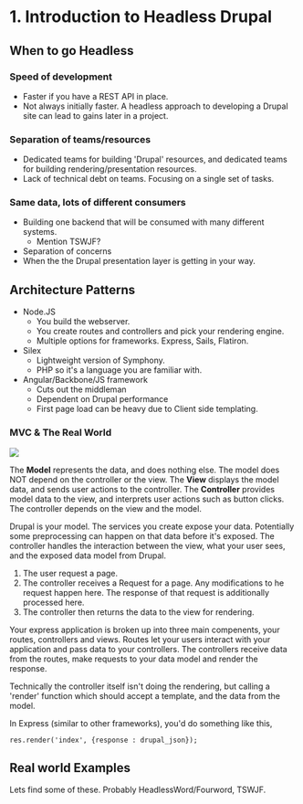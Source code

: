 # 1. Introduction to Headless Drupal

## When to go Headless
### Speed of development
- Faster if you have a REST API in place.
- Not always initially faster. A headless approach to developing a Drupal site can lead to gains later in a project.
### Separation of teams/resources
- Dedicated teams for building 'Drupal' resources, and dedicated teams for building rendering/presentation resources.
- Lack of technical debt on teams. Focusing on a single set of tasks.
### Same data, lots of different consumers
- Building one backend that will be consumed with many different systems.
    - Mention TSWJF?
- Separation of concerns
- When the the Drupal presentation layer is getting in your way.
## Architecture Patterns
- Node.JS
	- You build the webserver.
    - You create routes and controllers and pick your rendering engine.
    - Multiple options for frameworks. Express, Sails, Flatiron.
- Silex
	- Lightweight version of Symphony.
	- PHP so it's a language you are familiar with.
- Angular/Backbone/JS framework
  - Cuts out the middleman
  - Dependent on Drupal performance
  - First page load can be heavy due to Client side templating.
### MVC & The Real World

![](http://itgcom.wpengine.netdna-cdn.com/wp-content/uploads3/2013/03/The-Real-World-Los-Angeles.jpg)

The **Model** represents the data, and does nothing else. The model does NOT depend on the controller or the view. The **View** displays the model data, and sends user actions to the controller. The **Controller** provides model data to the view, and interprets user actions such as button clicks. The controller depends on the view and the model.

Drupal is your model. The services you create expose your data. Potentially some preprocessing can happen on that data before it's exposed. The controller handles the interaction between the view, what your user sees, and the exposed data model from Drupal.

1. The user request a page.
2. The controller receives a Request for a page. Any modifications to he request happen here. The response of that request is additionally processed here.
3. The controller then returns the data to the view for rendering.

Your express application is broken up into three main compenents,  your routes, controllers and views. Routes let your users interact with your application and pass data to your controllers. The controllers receive data from the routes, make requests to your data model and render the response.

Technically the controller itself isn't doing the rendering, but calling a 'render' function which should accept a template, and the data from the model.

In Express (similar to other frameworks), you'd do something like this,

    res.render('index', {response : drupal_json});

## Real world Examples

Lets find some of these. Probably HeadlessWord/Fourword, TSWJF.
